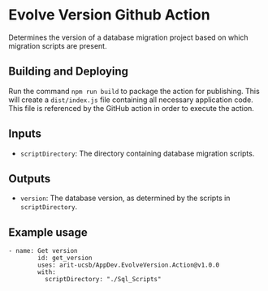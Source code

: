 # Evolve Version Github Action

Determines the version of a database migration project based on which migration
scripts are present.

## Building and Deploying

Run the command `npm run build` to package the action for publishing. This will create a `dist/index.js` file containing all necessary application code. This file is referenced by the GitHub action in order to execute the action.

## Inputs

- `scriptDirectory`: The directory containing database migration scripts.

## Outputs

- `version`: The database version, as determined by the scripts in `scriptDirectory`.

## Example usage

```
- name: Get version
        id: get_version
        uses: arit-ucsb/AppDev.EvolveVersion.Action@v1.0.0
        with:
          scriptDirectory: "./Sql_Scripts"
```

